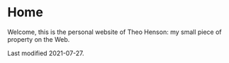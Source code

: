 # Home

Welcome, this is the personal website of Theo Henson: my small piece of property on the Web.

Last modified 2021-07-27.
